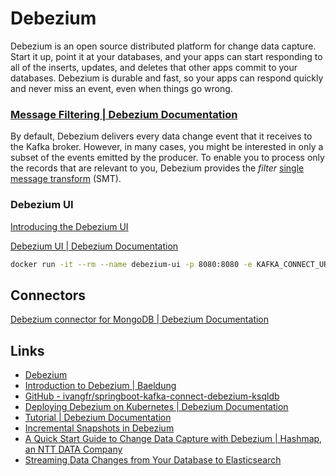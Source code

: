 # Debezium

Debezium is an open source distributed platform for change data capture. Start it up, point it at your databases, and your apps can start responding to all of the inserts, updates, and deletes that other apps commit to your databases. Debezium is durable and fast, so your apps can respond quickly and never miss an event, even when things go wrong.

### [Message Filtering | Debezium Documentation](https://debezium.io/documentation/reference/stable/transformations/filtering.html)

By default, Debezium delivers every data change event that it receives to the Kafka broker. However, in many cases, you might be interested in only a subset of the events emitted by the producer. To enable you to process only the records that are relevant to you, Debezium provides the _filter_ [single message transform](https://cwiki.apache.org/confluence/display/KAFKA/KIP-66%3A+Single+Message+Transforms+for+Kafka+Connect) (SMT).

### Debezium UI

[Introducing the Debezium UI](https://debezium.io/blog/2021/08/12/introducing-debezium-ui/)

[Debezium UI | Debezium Documentation](https://debezium.io/documentation/reference/stable/operations/debezium-ui.html)

```bash
docker run -it --rm --name debezium-ui -p 8080:8080 -e KAFKA_CONNECT_URIS=http://connect:8083 quay.io/debezium/debezium-ui:2.1
```

## Connectors

[Debezium connector for MongoDB | Debezium Documentation](https://debezium.io/documentation/reference/stable/connectors/mongodb.html)

## Links

- [Debezium](https://debezium.io)
- [Introduction to Debezium | Baeldung](https://www.baeldung.com/debezium-intro)
- [GitHub - ivangfr/springboot-kafka-connect-debezium-ksqldb](https://github.com/ivangfr/springboot-kafka-connect-debezium-ksqldb)
- [Deploying Debezium on Kubernetes | Debezium Documentation](https://debezium.io/documentation/reference/stable/operations/kubernetes.html)
- [Tutorial | Debezium Documentation](https://debezium.io/documentation/reference/stable/tutorial.html)
- [Incremental Snapshots in Debezium](https://debezium.io/blog/2021/10/07/incremental-snapshots/)
- [A Quick Start Guide to Change Data Capture with Debezium | Hashmap, an NTT DATA Company](https://medium.com/hashmapinc/a-quick-start-guide-to-change-data-capture-with-debezium-aa1a2d0a9296)
- [Streaming Data Changes from Your Database to Elasticsearch](https://debezium.io/blog/2018/01/17/streaming-to-elasticsearch/)
